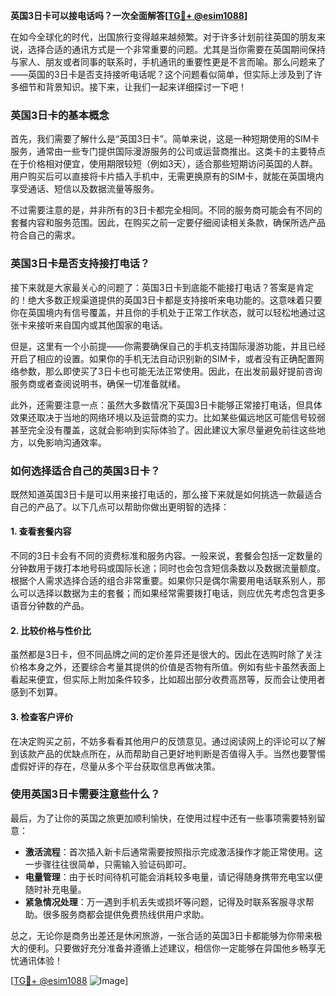 **英国3日卡可以接电话吗？一次全面解答[[TG💪+ @esim1088](https://t.me/s/esim1088)]**

在如今全球化的时代，出国旅行变得越来越频繁。对于许多计划前往英国的朋友来说，选择合适的通讯方式是一个非常重要的问题。尤其是当你需要在英国期间保持与家人、朋友或者同事的联系时，手机通讯的重要性更是不言而喻。那么问题来了——英国的3日卡是否支持接听电话呢？这个问题看似简单，但实际上涉及到了许多细节和背景知识。接下来，让我们一起来详细探讨一下吧！

### 英国3日卡的基本概念

首先，我们需要了解什么是“英国3日卡”。简单来说，这是一种短期使用的SIM卡服务，通常由一些专门提供国际漫游服务的公司或运营商推出。这类卡的主要特点在于价格相对便宜，使用期限较短（例如3天），适合那些短期访问英国的人群。用户购买后可以直接将卡片插入手机中，无需更换原有的SIM卡，就能在英国境内享受通话、短信以及数据流量等服务。

不过需要注意的是，并非所有的3日卡都完全相同。不同的服务商可能会有不同的套餐内容和服务范围。因此，在购买之前一定要仔细阅读相关条款，确保所选产品符合自己的需求。

### 英国3日卡是否支持接打电话？

接下来就是大家最关心的问题了：英国3日卡到底能不能接打电话？答案是肯定的！绝大多数正规渠道提供的英国3日卡都是支持接听来电功能的。这意味着只要你在英国境内有信号覆盖，并且你的手机处于正常工作状态，就可以轻松地通过这张卡来接听来自国内或其他国家的电话。

但是，这里有一个小前提——你需要确保自己的手机支持国际漫游功能，并且已经开启了相应的设置。如果你的手机无法自动识别新的SIM卡，或者没有正确配置网络参数，那么即使买了3日卡也可能无法正常使用。因此，在出发前最好提前咨询服务商或者查阅说明书，确保一切准备就绪。

此外，还需要注意一点：虽然大多数情况下英国3日卡能够正常接打电话，但具体效果还取决于当地的网络环境以及运营商的实力。比如某些偏远地区可能信号较弱甚至完全没有覆盖，这就会影响到实际体验了。因此建议大家尽量避免前往这些地方，以免影响沟通效率。

### 如何选择适合自己的英国3日卡？

既然知道英国3日卡是可以用来接打电话的，那么接下来就是如何挑选一款最适合自己的产品了。以下几点可以帮助你做出更明智的选择：

#### 1. **查看套餐内容**
   不同的3日卡会有不同的资费标准和服务内容。一般来说，套餐会包括一定数量的分钟数用于拨打本地号码或国际长途；同时也会包含短信条数以及数据流量额度。根据个人需求选择合适的组合非常重要。如果你只是偶尔需要用电话联系别人，那么可以选择以数据为主的套餐；而如果经常需要拨打电话，则应优先考虑包含更多语音分钟数的产品。

#### 2. **比较价格与性价比**
   虽然都是3日卡，但不同品牌之间的定价差异还是很大的。因此在选购时除了关注价格本身之外，还要综合考量其提供的价值是否物有所值。例如有些卡虽然表面上看起来便宜，但实际上附加条件较多，比如超出部分收费高昂等，反而会让使用者感到不划算。

#### 3. **检查客户评价**
   在决定购买之前，不妨多看看其他用户的反馈意见。通过阅读网上的评论可以了解到该款产品的优缺点所在，从而帮助自己更好地判断是否值得入手。当然也要警惕虚假好评的存在，尽量从多个平台获取信息再做决策。

### 使用英国3日卡需要注意些什么？

最后，为了让你的英国之旅更加顺利愉快，在使用过程中还有一些事项需要特别留意：

- **激活流程**：首次插入新卡后通常需要按照指示完成激活操作才能正常使用。这一步骤往往很简单，只需输入验证码即可。
- **电量管理**：由于长时间待机可能会消耗较多电量，请记得随身携带充电宝以便随时补充电量。
- **紧急情况处理**：万一遇到手机丢失或损坏等问题，记得及时联系客服寻求帮助。很多服务商都会提供免费热线供用户求助。

总之，无论你是商务出差还是休闲旅游，一张合适的英国3日卡都能够为你带来极大的便利。只要做好充分准备并遵循上述建议，相信你一定能够在异国他乡畅享无忧通讯体验！

[[TG💪+ @esim1088](https://t.me/s/esim1088) ![Image](https://i.postimg.cc/4NQfJmqS/Snipaste-2025-05-13-00-14-12.png)]